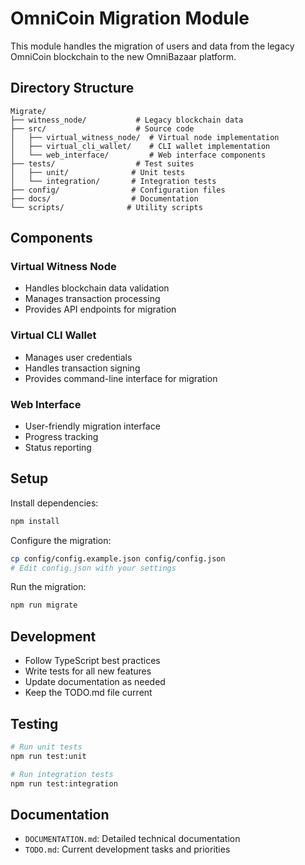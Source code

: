 # OmniCoin Migration Module

This module handles the migration of users and data from the legacy OmniCoin blockchain to the new OmniBazaar platform.

## Directory Structure

```plaintext
Migrate/
├── witness_node/           # Legacy blockchain data
├── src/                    # Source code
│   ├── virtual_witness_node/  # Virtual node implementation
│   ├── virtual_cli_wallet/    # CLI wallet implementation
│   └── web_interface/         # Web interface components
├── tests/                  # Test suites
│   ├── unit/              # Unit tests
│   └── integration/       # Integration tests
├── config/                # Configuration files
├── docs/                  # Documentation
└── scripts/              # Utility scripts
```

## Components

### Virtual Witness Node

- Handles blockchain data validation
- Manages transaction processing
- Provides API endpoints for migration

### Virtual CLI Wallet

- Manages user credentials
- Handles transaction signing
- Provides command-line interface for migration

### Web Interface

- User-friendly migration interface
- Progress tracking
- Status reporting

## Setup

Install dependencies:

```bash
npm install
```

Configure the migration:

```bash
cp config/config.example.json config/config.json
# Edit config.json with your settings
```

Run the migration:

```bash
npm run migrate
```

## Development

- Follow TypeScript best practices
- Write tests for all new features
- Update documentation as needed
- Keep the TODO.md file current

## Testing

```bash
# Run unit tests
npm run test:unit

# Run integration tests
npm run test:integration
```

## Documentation

- `DOCUMENTATION.md`: Detailed technical documentation
- `TODO.md`: Current development tasks and priorities

